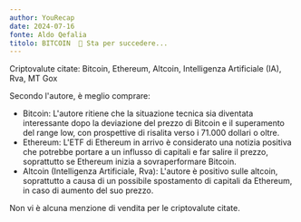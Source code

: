 ```yaml
---
author: YouRecap
date: 2024-07-16
fonte: Aldo Qefalia
titolo: BITCOIN  🚨 Sta per succedere...
---
```


Criptovalute citate: Bitcoin, Ethereum, Altcoin, Intelligenza Artificiale (IA), Rva, MT Gox

Secondo l'autore, è meglio comprare:
- Bitcoin: L'autore ritiene che la situazione tecnica sia diventata interessante dopo la deviazione del prezzo di Bitcoin e il superamento del range low, con prospettive di risalita verso i 71.000 dollari o oltre.
- Ethereum: L'ETF di Ethereum in arrivo è considerato una notizia positiva che potrebbe portare a un influsso di capitali e far salire il prezzo, soprattutto se Ethereum inizia a sovraperformare Bitcoin.
- Altcoin (Intelligenza Artificiale, Rva): L'autore è positivo sulle altcoin, soprattutto a causa di un possibile spostamento di capitali da Ethereum, in caso di aumento del suo prezzo.

Non vi è alcuna menzione di vendita per le criptovalute citate.
